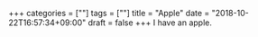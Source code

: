 +++
categories = [""]
tags = [""]
title = "Apple"
date = "2018-10-22T16:57:34+09:00"
draft = false
+++
I have an apple.
